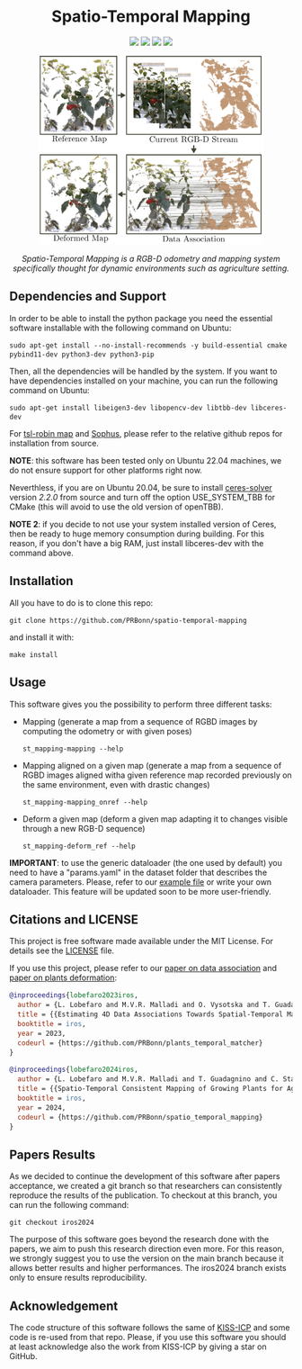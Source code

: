<div align="center">
  <h1>Spatio-Temporal Mapping</h1>
    <a href="https://github.com/PRBonn/spatio-temporal-mapping#Installation"><img src="https://img.shields.io/badge/Linux-FCC624?logo=linux&logoColor=black" /></a>
    <a href="https://github.com/PRBonn/spatio-temporal-mapping#Usage"><img src="https://img.shields.io/badge/python-3670A0?style=flat-square&logo=python&logoColor=ffdd54" /></a>
    <a href="https://www.ipb.uni-bonn.de/wp-content/papercite-data/pdf/lobefaro2024iros.pdf"><img src="https://img.shields.io/badge/Paper-pdf-<COLOR>.svg?style=flat-square" /></a>
    <a href="https://github.com/PRBonn/spatio-temporal-mapping/blob/main/LICENSE"><img src="https://img.shields.io/badge/License-MIT-blue.svg?style=flat-square" /></a>

<p>
  <img src="https://github.com/PRBonn/spatio-temporal-mapping/blob/main/images/first_image.png" width="400"/>
</p>

<p>
  <i>Spatio-Temporal Mapping is a RGB-D odometry and mapping system specifically thought for dynamic environments such as agriculture setting.</i>
</p>

</div>

## Dependencies and Support
In order to be able to install the python package you need the essential software installable with the following command on Ubuntu:

```
sudo apt-get install --no-install-recommends -y build-essential cmake pybind11-dev python3-dev python3-pip
```

Then, all the dependencies will be handled by the system. If you want to have dependencies installed on your machine, you can run the following command on Ubuntu:

```
sudo apt-get install libeigen3-dev libopencv-dev libtbb-dev libceres-dev 
```

For [tsl-robin map](https://github.com/Tessil/robin-map) and [Sophus](https://github.com/strasdat/Sophus), please refer to the relative github repos for installation from source.

**NOTE**: this software has been tested only on Ubuntu 22.04 machines, we do not ensure support for other platforms right now.

Neverthless, if you are on Ubuntu 20.04, be sure to install [ceres-solver](http://ceres-solver.org/installation.html) version *2.2.0* from source and turn off the option USE_SYSTEM_TBB for CMake (this will avoid to use the old version of openTBB).

**NOTE 2**: if you decide to not use your system installed version of Ceres, then be ready to huge memory consumption during building. For this reason, if you don't have a big RAM, just install libceres-dev with the command above.

## Installation
All you have to do is to clone this repo:

```
git clone https://github.com/PRBonn/spatio-temporal-mapping
```

and install it with:

```
make install
```

## Usage
This software gives you the possibility to perform three different tasks:

- Mapping (generate a map from a sequence of RGBD images by computing the odometry or with given poses)
    ```
    st_mapping-mapping --help
    ```
- Mapping aligned on a given map (generate a map from a sequence of RGBD images aligned witha given reference map recorded previously on the same environment, even with drastic changes)
    ```
    st_mapping-mapping_onref --help
    ```
- Deform a given map (deform a given map adapting it to changes visible through a new RGB-D sequence)
    ```
    st_mapping-deform_ref --help
    ```

**IMPORTANT**: to use the generic dataloader (the one used by default) you need to have a "params.yaml" in the dataset folder that describes the camera parameters. Please, refer to our [example file](https://github.com/PRBonn/spatio-temporal-mapping/blob/main/examples/params.yaml) or write your own dataloader. This feature will be updated soon to be more user-friendly.


## Citations and LICENSE
This project is free software made available under the MIT License. For details see the [LICENSE](https://github.com/PRBonn/spatio-temporal-mapping/blob/main/LICENSE) file.

If you use this project, please refer to our [paper on data association](https://www.ipb.uni-bonn.de/wp-content/papercite-data/pdf/lobefaro2023iros.pdf) and [paper on plants deformation](https://www.ipb.uni-bonn.de/wp-content/papercite-data/pdf/lobefaro2024iros.pdf):

```bibtex
@inproceedings{lobefaro2023iros,
  author = {L. Lobefaro and M.V.R. Malladi and O. Vysotska and T. Guadagnino and C. Stachniss},
  title = {{Estimating 4D Data Associations Towards Spatial-Temporal Mapping of Growing Plants for Agricultural Robots}},
  booktitle = iros,
  year = 2023,
  codeurl = {https://github.com/PRBonn/plants_temporal_matcher}
}
```
```bibtex
@inproceedings{lobefaro2024iros,
  author = {L. Lobefaro and M.V.R. Malladi and T. Guadagnino and C. Stachniss},
  title = {{Spatio-Temporal Consistent Mapping of Growing Plants for Agricultural Robots in the Wild}},
  booktitle = iros,
  year = 2024,
  codeurl = {https://github.com/PRBonn/spatio_temporal_mapping}
}
```

## Papers Results
As we decided to continue the development of this software after papers acceptance, we created a git branch so that researchers can consistently reproduce the results of the publication. To checkout at this branch, you can run the following command:

```
git checkout iros2024
```

The purpose of this software goes beyond the research done with the papers, we aim to push this research direction even more. For this reason, we strongly suggest you to use the version on the main branch because it allows better results and higher performances. The iros2024 branch exists only to ensure results reproducibility.


## Acknowledgement
The code structure of this software follows the same of [KISS-ICP](https://github.com/PRBonn/kiss-icp) and some code is re-used from that repo. Please, if you use this software you should at least acknowledge also the work from KISS-ICP by giving a star on GitHub.
